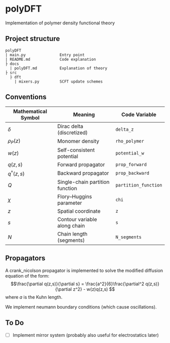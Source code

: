# polyDFT
Implementation of polymer density functional theory

## Project structure
```
polyDFT
| main.py               Entry point
| README.md             Code explanation
├ docs
  | polyDFT.md          Explanation of theory
├ src
  ├ dft
    | mixers.py         SCFT update schemes
```

## Conventions
| Mathematical Symbol | Meaning                         | Code Variable        |
| ------------------- | ------------------------------- | -------------------- |
| $\delta$            | Dirac delta (discretized)       | `delta_z`            |
| $\rho_P(z)$         | Monomer density                 | `rho_polymer`        |
| $w(z)$              | Self-consistent potential       | `potential_w`        |
| $q(z, s)$           | Forward propagator              | `prop_forward`       |
| $q^\dagger(z,s)$    | Backward propagator             | `prop_backward`      |
| $Q$                 | Single-chain partition function | `partition_function` |
| $\chi$              | Flory–Huggins parameter         | `chi`                |
| $z$                 | Spatial coordinate              | `z`                  |
| $s$                 | Contour variable along chain    | `s`                  |
| $N$                 | Chain length (segments)         | `N_segments`         |

## Propagators
A crank_nicolson propagator is implemented to solve the modified diffusion equation of the form:
$$\frac{\partial q(z,s)}{\partial s} = \frac{a^2}{6}\frac{\partial^2 q(z,s)}{\partial z^2} - w(z)q(z,s) $$
where $a$ is the Kuhn length.

We implement neumann boundary conditions (which cause oscillations).


## To Do
- [ ] Implement mirror system (probably also useful for electrostatics later)

